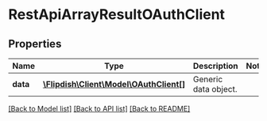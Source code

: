 # RestApiArrayResultOAuthClient

## Properties
Name | Type | Description | Notes
------------ | ------------- | ------------- | -------------
**data** | [**\Flipdish\Client\Model\OAuthClient[]**](OAuthClient.md) | Generic data object. | 

[[Back to Model list]](../README.md#documentation-for-models) [[Back to API list]](../README.md#documentation-for-api-endpoints) [[Back to README]](../README.md)


